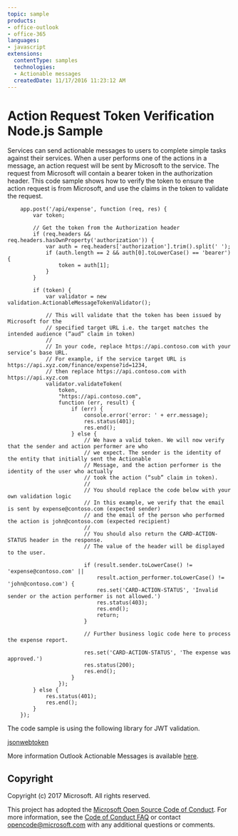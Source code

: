 ```yaml
---
topic: sample
products:
- office-outlook
- office-365
languages:
- javascript
extensions:
  contentType: samples
  technologies:
  - Actionable messages
  createdDate: 11/17/2016 11:23:12 AM
---
```

# Action Request Token Verification Node.js Sample

Services can send actionable messages to users to complete simple tasks against their services. When a user performs one of the actions in a message, an action request will be sent by Microsoft to the service. The request from Microsoft will contain a bearer token in the authorization header. This code sample shows how to verify the token to ensure the action request is from Microsoft, and use the claims in the token to validate the request.

        app.post('/api/expense', function (req, res) {
            var token;
            
            // Get the token from the Authorization header 
            if (req.headers && req.headers.hasOwnProperty('authorization')) {
                var auth = req.headers['authorization'].trim().split(' ');
                if (auth.length == 2 && auth[0].toLowerCase() == 'bearer') {
                    token = auth[1];
                }
            }
            
            if (token) {
                var validator = new validation.ActionableMessageTokenValidator();
                
                // This will validate that the token has been issued by Microsoft for the
                // specified target URL i.e. the target matches the intended audience (“aud” claim in token)
                // 
                // In your code, replace https://api.contoso.com with your service’s base URL.
                // For example, if the service target URL is https://api.xyz.com/finance/expense?id=1234,
                // then replace https://api.contoso.com with https://api.xyz.com
                validator.validateToken(
                    token, 
                    "https://api.contoso.com",
                    function (err, result) {
                        if (err) {
                            console.error('error: ' + err.message);
                            res.status(401);
                            res.end();
                        } else {                        
                            // We have a valid token. We will now verify that the sender and action performer are who
                            // we expect. The sender is the identity of the entity that initially sent the Actionable 
                            // Message, and the action performer is the identity of the user who actually 
                            // took the action (“sub” claim in token). 
                            // 
                            // You should replace the code below with your own validation logic 
                            // In this example, we verify that the email is sent by expense@contoso.com (expected sender)
                            // and the email of the person who performed the action is john@contoso.com (expected recipient)
                            //
                            // You should also return the CARD-ACTION-STATUS header in the response.
                            // The value of the header will be displayed to the user.
                            
                            if (result.sender.toLowerCase() != 'expense@contoso.com' ||
                                result.action_performer.toLowerCase() != 'john@contoso.com') {
                                res.set('CARD-ACTION-STATUS', 'Invalid sender or the action performer is not allowed.')
                                res.status(403);
                                res.end();
                                return;
                            }

                            // Further business logic code here to process the expense report.
                            
                            res.set('CARD-ACTION-STATUS', 'The expense was approved.')
                            res.status(200);
                            res.end();
                        }
                    });
            } else {
                res.status(401);
                res.end();
            }
        });

The code sample is using the following library for JWT validation.   

[jsonwebtoken](https://www.npmjs.com/package/jsonwebtoken)   

More information Outlook Actionable Messages is available [here](https://dev.outlook.com/actions).

## Copyright
Copyright (c) 2017 Microsoft. All rights reserved.


This project has adopted the [Microsoft Open Source Code of Conduct](https://opensource.microsoft.com/codeofconduct/). For more information, see the [Code of Conduct FAQ](https://opensource.microsoft.com/codeofconduct/faq/) or contact [opencode@microsoft.com](mailto:opencode@microsoft.com) with any additional questions or comments.

